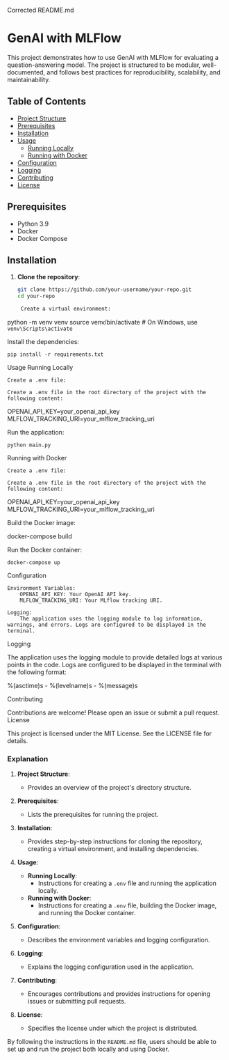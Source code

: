 Corrected README.md

# GenAI with MLFlow

This project demonstrates how to use GenAI with MLFlow for evaluating a question-answering model. The project is structured to be modular, well-documented, and follows best practices for reproducibility, scalability, and maintainability.

## Table of Contents

- [Project Structure](#project-structure)
- [Prerequisites](#prerequisites)
- [Installation](#installation)
- [Usage](#usage)
  - [Running Locally](#running-locally)
  - [Running with Docker](#running-with-docker)
- [Configuration](#configuration)
- [Logging](#logging)
- [Contributing](#contributing)
- [License](#license)

## Prerequisites

- Python 3.9
- Docker
- Docker Compose

## Installation

1. **Clone the repository**:

   ```bash
   git clone https://github.com/your-username/your-repo.git
   cd your-repo

    Create a virtual environment:

python -m venv venv
source venv/bin/activate  # On Windows, use `venv\Scripts\activate`

Install the dependencies:

    pip install -r requirements.txt

Usage
Running Locally

    Create a .env file:

    Create a .env file in the root directory of the project with the following content:

OPENAI_API_KEY=your_openai_api_key
MLFLOW_TRACKING_URI=your_mlflow_tracking_uri

Run the application:

    python main.py

Running with Docker

    Create a .env file:

    Create a .env file in the root directory of the project with the following content:

OPENAI_API_KEY=your_openai_api_key
MLFLOW_TRACKING_URI=your_mlflow_tracking_uri

Build the Docker image:

docker-compose build

Run the Docker container:

    docker-compose up

Configuration

    Environment Variables:
        OPENAI_API_KEY: Your OpenAI API key.
        MLFLOW_TRACKING_URI: Your MLflow tracking URI.

    Logging:
        The application uses the logging module to log information, warnings, and errors. Logs are configured to be displayed in the terminal.

Logging

The application uses the logging module to provide detailed logs at various points in the code. Logs are configured to be displayed in the terminal with the following format:

%(asctime)s - %(levelname)s - %(message)s

Contributing

Contributions are welcome! Please open an issue or submit a pull request.
License

This project is licensed under the MIT License. See the LICENSE file for details.

### Explanation

1. **Project Structure**:
   - Provides an overview of the project's directory structure.

2. **Prerequisites**:
   - Lists the prerequisites for running the project.

3. **Installation**:
   - Provides step-by-step instructions for cloning the repository, creating a virtual environment, and installing dependencies.

4. **Usage**:
   - **Running Locally**:
     - Instructions for creating a `.env` file and running the application locally.
   - **Running with Docker**:
     - Instructions for creating a `.env` file, building the Docker image, and running the Docker container.

5. **Configuration**:
   - Describes the environment variables and logging configuration.

6. **Logging**:
   - Explains the logging configuration used in the application.

7. **Contributing**:
   - Encourages contributions and provides instructions for opening issues or submitting pull requests.

8. **License**:
   - Specifies the license under which the project is distributed.

By following the instructions in the `README.md` file, users should be able to set up and run the project both locally and using Docker.

